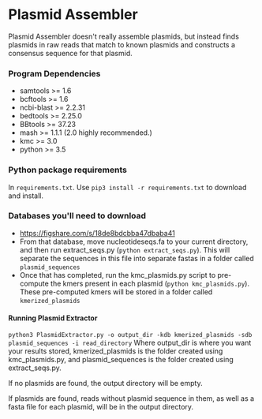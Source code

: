 # Plasmid Assembler

Plasmid Assembler doesn't really assemble plasmids, but instead finds plasmids in raw reads that match
to known plasmids and constructs a consensus sequence for that plasmid.

### Program Dependencies

- samtools >= 1.6
- bcftools >= 1.6
- ncbi-blast >= 2.2.31
- bedtools >= 2.25.0
- BBtools >= 37.23
- mash >= 1.1.1 (2.0 highly recommended.)
- kmc >= 3.0
- python >= 3.5

### Python package requirements

In `requirements.txt`. Use `pip3 install -r requirements.txt` to download and install.

### Databases you'll need to download
- https://figshare.com/s/18de8bdcbba47dbaba41
- From that database, move nucleotideseqs.fa to your current directory, and then
run extract_seqs.py (`python extract_seqs.py`). This will separate the sequences in this file into 
separate fastas in a folder called `plasmid_sequences`
- Once that has completed, run the kmc_plasmids.py script to pre-compute the kmers present in each plasmid
(`python kmc_plasmids.py`). These pre-computed kmers will be stored in a folder called `kmerized_plasmids`

#### Running Plasmid Extractor

`python3 PlasmidExtractor.py -o output_dir -kdb kmerized_plasmids -sdb plasmid_sequences -i read_directory`
Where output_dir is where you want your results stored, kmerized_plasmids is the folder created using kmc_plasmids.py, and 
plasmid_sequences is the folder created using extract_seqs.py.

If no plasmids are found, the output directory will be empty.

If plasmids are found, reads without plasmid sequence in them, as well as a fasta file for each plasmid, 
will be in the output directory.
